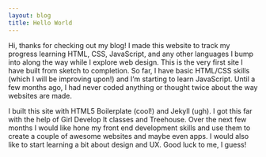 ```yaml
---
layout: blog
title: Hello World
---
```


Hi, thanks for checking out my blog! I made this website to track my progress learning HTML, CSS, JavaScript, and any other languages I bump into along the way while I explore web design. This is the very first site I have built from sketch to completion. So far, I have basic HTML/CSS skills (which I will be improving upon!) and I’m starting to learn JavaScript. Until a few months ago, I had never coded anything or thought twice about the way websites are made.

I built this site with HTML5 Boilerplate (cool!) and Jekyll (ugh).  I got this far with the help of Girl Develop It classes and Treehouse. Over the next few months I would like hone my front end development skills and use them to create a couple of awesome websites and maybe even apps. I would also like to start learning a bit about design and UX. Good luck to me, I guess!